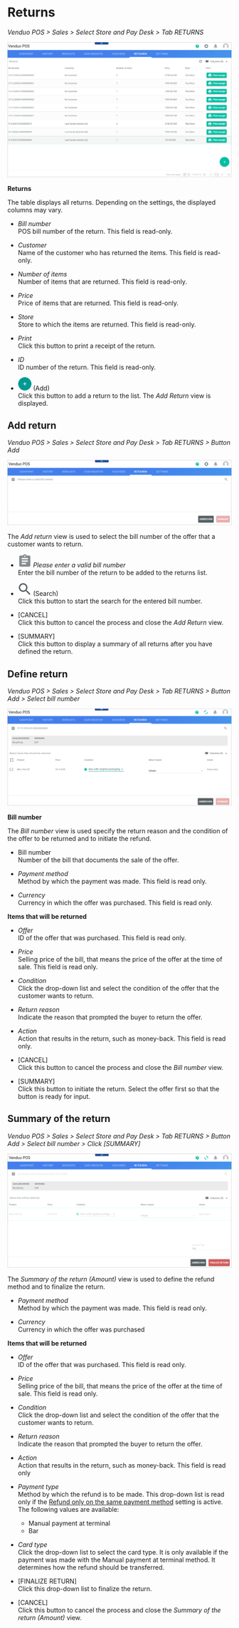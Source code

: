 # Returns

*Venduo POS > Sales > Select Store and Pay Desk > Tab RETURNS*

![Returns](../../Assets/Screenshots/POS/Sales/Retouren/Retouren.png "[Returns]")

**Returns**

The table displays all returns. Depending on the settings, the displayed columns may vary.

- *Bill number*   
    POS bill number of the return. This field is read-only.

- *Customer*   
    Name of the customer who has returned the items. This field is read-only.

- *Number of items*   
    Number of items that are returned. This field is read-only.

- *Price*   
    Price of items that are returned. This field is read-only.

- *Store*   
    Store to which the items are returned. This field is read-only.

- *Print*   
    Click this button to print a receipt of the return.

- *ID*   
    ID number of the return. This field is read-only.

- ![Add](../../Assets/Icons/Plus01.png "[Add]") (Add)   
    Click this button to add a return to the list. The *Add Return* view is displayed.

<!--- Ab hier zuende dokumentiert-->

## Add return

*Venduo POS > Sales > Select Store and Pay Desk > Tab RETURNS > Button Add*

![Add return](../../Assets/Screenshots/POS/Sales/Retouren/Add.png "[Add return]")

The *Add return* view is used to select the bill number of the offer that a customer wants to return.


- *![Clipboard](../../Assets/Icons/Clipboard.png "[Clipboard]") Please enter a valid bill number*    
    Enter the bill number of the return to be added to the returns list.

- ![Search](../../Assets/Icons/Search.png "[Search]") (Search)   
    Click this button to start the search for the entered bill number.

- [CANCEL]   
    Click this button to cancel the process and close the *Add Return* view.

- [SUMMARY]   
    Click this button to display a summary of all returns after you have defined the return.



## Define return

*Venduo POS > Sales > Select Store and Pay Desk > Tab RETURNS > Button Add > Select bill number*

![Define return](../../Assets/Screenshots/POS/Sales/Retouren/DefineReturn.png "[Define return]")

**Bill number**

The *Bill number* view is used specify the return reason and the condition of the offer to be returned and to initiate the refund.

- Bill number   
    Number of the bill that documents the sale of the offer.

- *Payment method*   
    Method by which the payment was made. This field is read only.

- *Currency*  
    Currency in which the offer was purchased. This field is read only.

**Items that will be returned**

- *Offer*   
    ID of the offer that was purchased. This field is read only.

- *Price*   
    Selling price of the bill, that means the price of the offer at the time of sale. This field is read only.

- *Condition*   
    Click the drop-down list and select the condition of the offer that the customer wants to return.

- *Return reason*     
    Indicate the reason that prompted the buyer to return the offer.

- *Action*  
    Action that results in the return, such as money-back. This field is read only.

- [CANCEL]    
    Click this button to cancel the process and close the *Bill number* view.

- [SUMMARY]   
    Click this button to initiate the return. Select the offer first so that the button is ready for input.

## Summary of the return

*Venduo POS > Sales > Select Store and Pay Desk > Tab RETURNS > Button Add > Select bill number > Click [SUMMARY]*

![Summary of the return](../../Assets/Screenshots/POS/Sales/Retouren/SummaryOFReturn.png "[Summary of the return]")

The *Summary of the return (Amount)* view is used to define the refund method and to finalize the return.

- *Payment method*   
    Method by which the payment was made. This field is read only.

- *Currency*   
    Currency in which the offer was purchased

**Items that will be returned**

- *Offer*   
    ID of the offer that was purchased. This field is read only.

- *Price*   
    Selling price of the bill, that means the price of the offer at the time of sale. This field is read only.

- *Condition*   
    Click the drop-down list and select the condition of the offer that the customer wants to return.

- *Return reason*     
    Indicate the reason that prompted the buyer to return the offer.

- *Action*  
    Action that results in the return, such as money-back. This field is read only

- *Payment type*   
    Method by which the refund is to be made. This drop-down list is read only if the [Refund only on the same payment method](../UserInterface/02a_GlobalSettings.md#refund-only-on-the-same-payment-method) setting is active.
    The following values are available:
    - Manual payment at terminal
    - Bar

- *Card type*     
    Click the drop-down list to select the card type. It is only available if the payment was made with the Manual payment at terminal method. It determines how the refund should be transferred.

- [FINALIZE RETURN]   
    Click this drop-down list to finalize the return.

- [CANCEL]    
    Click this button to cancel the process and close the *Summary of the return (Amount)* view.


